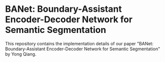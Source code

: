 # BANet: Boundary-Assistant Encoder-Decoder Network for Semantic Segmentation
This repository contains the implementation details of our paper "BANet: Boundary-Assistant Encoder-Decoder Network for Semantic Segmentation" by Yong Qiang.
